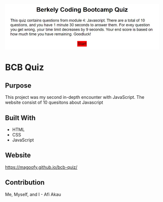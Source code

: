 <img src="./assets/images/quiz-sc.jpg" alt="homepage of the website" />

# BCB Quiz

## Purpose
This project was my second in-depth encounter with JavaScript. The website consist of 10 quesitons about Javascript 

## Built With
* HTML
* CSS
* JavaScript

## Website
https://magoofy.github.io/bcb-quiz/

## Contribution

Me, Myself, and I - Afi Akau


